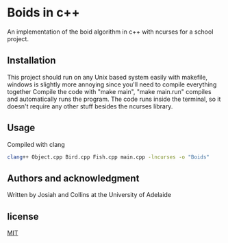 # Boids in c++
An implementation of the boid algorithm in c++ with ncurses for a school project.

## Installation
This project should run on any Unix based system easily with makefile, windows is slightly more annoying since you'll need 
to compile everything together
Compile the code with "make main", "make main.run" compiles and automatically runs the program. The code runs inside
the terminal, so it doesn't require any other stuff besides the ncurses library.

## Usage
Compiled with clang
```bash
clang++ Object.cpp Bird.cpp Fish.cpp main.cpp -lncurses -o "Boids"
```

## Authors and acknowledgment
Written by Josiah and Collins at the University of Adelaide

## license
[MIT](https://choosealicense.com/licenses/mit/)
